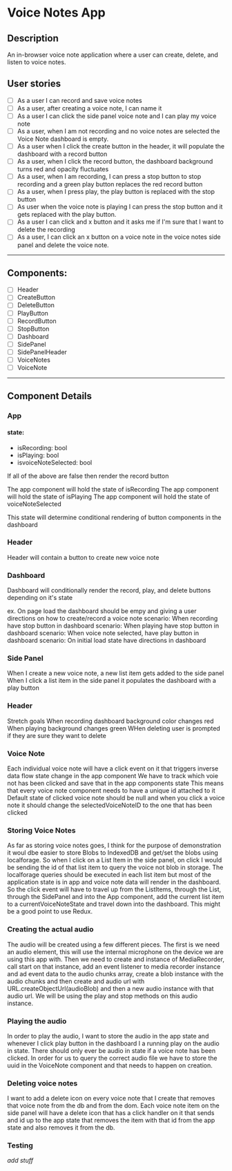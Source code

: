 # Voice Notes App

## Description

An in-browser voice note application where a user can create, delete, and listen to voice notes.

## User stories

- [ ] As a user I can record and save voice notes
- [ ] As a user, after creating a voice note, I can name it
- [ ] As a user I can click the side panel voice note and I can play my voice note
- [ ] As a user, when I am not recording and no voice notes are selected the Voice Note dashboard is empty.
- [ ] As a user when I click the create button in the header, it will populate the dashboard with a record button
- [ ] As a user, when I click the record button, the dashboard background turns red and opacity fluctuates
- [ ] As a user, when I am recording, I can press a stop button to stop recording and a green play button replaces the red record button
- [ ] As a user, when I press play, the play button is replaced with the stop button
- [ ] As user when the voice note is playing I can press the stop button and it gets replaced with the play button.
- [ ] As a user I can click and x button and it asks me if I'm sure that I want to delete the recording
- [ ] As a user, I can click an x button on a voice note in the voice notes side panel and delete the voice note.

---

## Components:

- [ ] Header
- [ ] CreateButton
- [ ] DeleteButton
- [ ] PlayButton
- [ ] RecordButton
- [ ] StopButton
- [ ] Dashboard
- [ ] SidePanel
- [ ] SidePanelHeader
- [ ] VoiceNotes
- [ ] VoiceNote

---

## Component Details

### App

#### state:

- isRecording: bool
- isPlaying: bool
- isvoiceNoteSelected: bool

If all of the above are false then render the record button

The app component will hold the state of isRecording
The app component will hold the state of isPlaying
The app component will hold the state of voiceNoteSelected

This state will determine conditional rendering of button components in the dashboard

### Header

Header will contain a button to create new voice note

### Dashboard

Dashboard will conditionally render the record, play, and delete buttons depending on it's state

ex. On page load the dashboard should be empy and giving a user directions on how to create/record a voice note
scenario: When recording have stop button in dashboard
scenario: When playing have stop button in dashboard
scenario: When voice note selected, have play button in dashboard
scenario: On initial load state have directions in dashboard

### Side Panel

When I create a new voice note, a new list item gets added to the side panel
When I click a list item in the side panel it populates the dashboard with a play button

### Header

Stretch goals
When recording dashboard background color changes red
When playing background changes green
WHen deleting user is prompted if they are sure they want to delete

### Voice Note

Each individual voice note will have a click event on it that triggers inverse data flow state change in the app component
We have to track which voie not has been clicked and save that in the app components state
This means that every voice note component needs to have a unique id attached to it
Default state of clicked voice note should be null and when you click a voice note it should change the selectedVoiceNoteID to the one that has been clicked

### Storing Voice Notes

As far as storing voice notes goes, I think for the purpose of demonstration it woul dbe easier to store Blobs to IndexedDB and get/set the blobs using localforage. So when I click on a List Item in the side panel, on click I would be sending the id of that list item to query the voice not blob in storage. The localforage queries should be executed in each list item but most of the application state is in app and voice note data will render in the dashboard. So the click event will have to travel up from the ListItems, through the List, through the SidePanel and into the App component, add the current list item to a currentVoiceNoteState and travel down into the dashboard. This might be a good point to use Redux.

### Creating the actual audio

The audio will be created using a few different pieces. The first is we need an audio element, this will use the internal microphone on the device we are using this app with. Then we need to create and instance of MediaRecorder, call start on that instance, add an event listener to media recorder instance and ad event data to the audio chunks array, create a blob instance with the audio chunks and then create and audio url with URL.createObjectUrl(audioBlob) and then a new audio instance with that audio url. We will be using the play and stop methods on this audio instance.

### Playing the audio

In order to play the audio, I want to store the audio in the app state and whenever I click play button in the dashboard I a running play on the audio in state. There should only ever be audio in state if a voice note has been clicked. In order for us to query the correct audio file we have to store the uuid in the VoiceNote component and that needs to happen on creation.

### Deleting voice notes

I want to add a delete icon on every voice note that I create that removes that voice note from the db and from the dom. Each voice note item on the side panel will have a delete icon that has a click handler on it that sends and id up to the app state that removes the item with that id from the app state and also removes it from the db.

### Testing

_add stuff_
